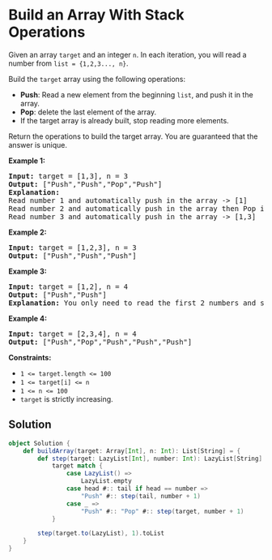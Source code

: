 # Build an Array With Stack Operations

Given an array `target` and an integer `n`. In each iteration, you will
read a number from `list = {1,2,3..., n}`.

Build the `target` array using the following operations:

* **Push**: Read a new element from the beginning `list`, and push it in the array.
* **Pop**: delete the last element of the array.
* If the target array is already built, stop reading more elements.

Return the operations to build the target array. You are guaranteed that the answer is unique.

**Example 1:**
<pre>
<b>Input:</b> target = [1,3], n = 3
<b>Output:</b> ["Push","Push","Pop","Push"]
<b>Explanation:</b>
Read number 1 and automatically push in the array -> [1]
Read number 2 and automatically push in the array then Pop it -> [1]
Read number 3 and automatically push in the array -> [1,3]
</pre>

**Example 2:**
<pre>
<b>Input:</b> target = [1,2,3], n = 3
<b>Output:</b> ["Push","Push","Push"]
</pre>

**Example 3:**
<pre>
<b>Input:</b> target = [1,2], n = 4
<b>Output:</b> ["Push","Push"]
<b>Explanation:</b> You only need to read the first 2 numbers and stop.
</pre>

**Example 4:**
<pre>
<b>Input:</b> target = [2,3,4], n = 4
<b>Output:</b> ["Push","Pop","Push","Push","Push"]
</pre>

**Constraints:**

* `1 <= target.length <= 100`
* `1 <= target[i] <= n`
* `1 <= n <= 100`
* `target` is strictly increasing.

## Solution

```scala
object Solution {
    def buildArray(target: Array[Int], n: Int): List[String] = {
        def step(target: LazyList[Int], number: Int): LazyList[String] =
            target match {
                case LazyList() =>
                    LazyList.empty
                case head #:: tail if head == number =>
                    "Push" #:: step(tail, number + 1)
                case _ =>
                    "Push" #:: "Pop" #:: step(target, number + 1)
            }

        step(target.to(LazyList), 1).toList
    }
}
```
